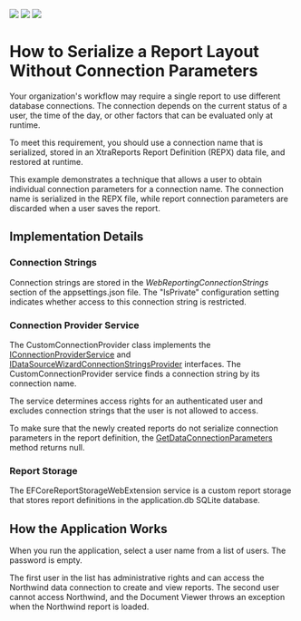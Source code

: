 <!-- default badges list -->
![](https://img.shields.io/endpoint?url=https://codecentral.devexpress.com/api/v1/VersionRange/297325960/2020.1)
[![](https://img.shields.io/badge/Open_in_DevExpress_Support_Center-FF7200?style=flat-square&logo=DevExpress&logoColor=white)](https://supportcenter.devexpress.com/ticket/details/T1000107)
[![](https://img.shields.io/badge/📖_How_to_use_DevExpress_Examples-e9f6fc?style=flat-square)](https://docs.devexpress.com/GeneralInformation/403183)
<!-- default badges end -->
# How to Serialize a Report Layout Without Connection Parameters
Your organization's workflow may require a single report to use different database connections. The connection depends on the current status of a user, the time of the day, or other factors that can be evaluated only at runtime.

To meet this requirement, you should use a connection name that is serialized, stored in an XtraReports Report Definition (REPX) data file, and restored at runtime. 

This example demonstrates a technique that allows a user to obtain individual connection parameters for a connection name. The connection name is serialized in the REPX file, while report connection parameters are discarded when a user saves the report.

## Implementation Details
### Connection Strings
Connection strings are stored in the *WebReportingConnectionStrings* section of the appsettings.json file. The "IsPrivate" configuration setting indicates whether access to this connection string is restricted.

### Connection Provider Service
The CustomConnectionProvider class implements the [IConnectionProviderService](https://docs.devexpress.com/CoreLibraries/DevExpress.DataAccess.Wizard.Services.IConnectionProviderService) and [IDataSourceWizardConnectionStringsProvider](https://docs.devexpress.com/CoreLibraries/DevExpress.DataAccess.Web.IDataSourceWizardConnectionStringsProvider) interfaces. The CustomConnectionProvider service finds a connection string by its connection name.

The service determines access rights for an authenticated user and excludes connection strings that the user is not allowed to access.

To make sure that the newly created reports do not serialize connection parameters in the report definition, the [GetDataConnectionParameters](https://docs.devexpress.com/CoreLibraries/DevExpress.DataAccess.Web.IDataSourceWizardConnectionStringsProvider.GetDataConnectionParameters(System.String)) method returns null.

### Report Storage
The EFCoreReportStorageWebExtension service is a custom report storage that stores report definitions in the application.db SQLite database.

## How the Application Works
When you run the application, select a user name from a list of users. The password is empty.

The first user in the list has administrative rights and can access the Northwind data connection to create and view reports. The second user cannot access Northwind, and the Document Viewer throws an exception when the Northwind report is loaded.
